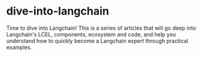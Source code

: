 # dive-into-langchain
Time to dive into Langchain! This is a series of articles that will go deep into Langchain's LCEL, components, ecosystem and code, and help you understand how to quickly become a Langchain expert through practical examples.
